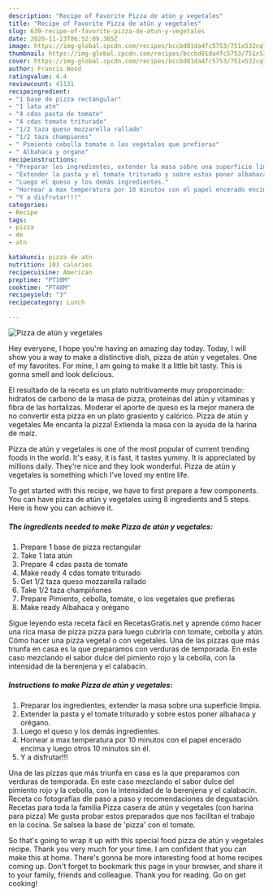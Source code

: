 ```yaml
---
description: "Recipe of Favorite Pizza de atún y vegetales"
title: "Recipe of Favorite Pizza de atún y vegetales"
slug: 639-recipe-of-favorite-pizza-de-atun-y-vegetales
date: 2020-11-23T06:52:09.365Z
image: https://img-global.cpcdn.com/recipes/bccbd81da4fc5753/751x532cq70/pizza-de-atun-y-vegetales-foto-principal.jpg
thumbnail: https://img-global.cpcdn.com/recipes/bccbd81da4fc5753/751x532cq70/pizza-de-atun-y-vegetales-foto-principal.jpg
cover: https://img-global.cpcdn.com/recipes/bccbd81da4fc5753/751x532cq70/pizza-de-atun-y-vegetales-foto-principal.jpg
author: Francis Wood
ratingvalue: 4.4
reviewcount: 41131
recipeingredient:
- "1 base de pizza rectangular"
- "1 lata atn"
- "4 cdas pasta de tomate"
- "4 cdas tomate triturado"
- "1/2 taza queso mozzarella rallado"
- "1/2 taza championes"
- " Pimiento cebolla tomate o los vegetales que prefieras"
- " Albahaca y organo"
recipeinstructions:
- "Preparar los ingredientes, extender la masa sobre una superficie limpia."
- "Extender la pasta y el tomate triturado y sobre estos poner albahaca y orégano."
- "Luego el queso y los demás ingredientes."
- "Hornear a max temperatura por 10 minutos con el papel encerado encima y luego otros 10 minutos sin él."
- "Y a disfrutar!!!"
categories:
- Recipe
tags:
- pizza
- de
- atn

katakunci: pizza de atn 
nutrition: 103 calories
recipecuisine: American
preptime: "PT10M"
cooktime: "PT48M"
recipeyield: "3"
recipecategory: Lunch

---
```



![Pizza de atún y vegetales](https://img-global.cpcdn.com/recipes/bccbd81da4fc5753/751x532cq70/pizza-de-atun-y-vegetales-foto-principal.jpg)

Hey everyone, I hope you're having an amazing day today. Today, I will show you a way to make a distinctive dish, pizza de atún y vegetales. One of my favorites. For mine, I am going to make it a little bit tasty. This is gonna smell and look delicious.

El resultado de la receta es un plato nutritivamente muy proporcinado: hidratos de carbono de la masa de pizza, proteínas del atún y vitaminas y fibra de las hortalizas. Moderar el aporte de queso es la mejor manera de no convertir esta pizza en un plato grasiento y calórico. Pizza de atún y vegetales Me encanta la pizza! Extienda la masa con la ayuda de la harina de maíz.

Pizza de atún y vegetales is one of the most popular of current trending foods in the world. It's easy, it is fast, it tastes yummy. It is appreciated by millions daily. They're nice and they look wonderful. Pizza de atún y vegetales is something which I've loved my entire life.


To get started with this recipe, we have to first prepare a few components. You can have pizza de atún y vegetales using 8 ingredients and 5 steps. Here is how you can achieve it.

<!--inarticleads1-->

##### The ingredients needed to make Pizza de atún y vegetales:

1. Prepare 1 base de pizza rectangular
1. Take 1 lata atún
1. Prepare 4 cdas pasta de tomate
1. Make ready 4 cdas tomate triturado
1. Get 1/2 taza queso mozzarella rallado
1. Take 1/2 taza champiñones
1. Prepare  Pimiento, cebolla, tomate, o los vegetales que prefieras
1. Make ready  Albahaca y orégano


Sigue leyendo esta receta fácil en RecetasGratis.net y aprende cómo hacer una rica masa de pizza pizza para luego cubrirla con tomate, cebolla y atún. Cómo hacer una pizza vegetal o con vegetales. Una de las pizzas que más triunfa en casa es la que preparamos con verduras de temporada. En este caso mezclando el sabor dulce del pimiento rojo y la cebolla, con la intensidad de la berenjena y el calabacín. 

<!--inarticleads2-->

##### Instructions to make Pizza de atún y vegetales:

1. Preparar los ingredientes, extender la masa sobre una superficie limpia.
1. Extender la pasta y el tomate triturado y sobre estos poner albahaca y orégano.
1. Luego el queso y los demás ingredientes.
1. Hornear a max temperatura por 10 minutos con el papel encerado encima y luego otros 10 minutos sin él.
1. Y a disfrutar!!!


Una de las pizzas que más triunfa en casa es la que preparamos con verduras de temporada. En este caso mezclando el sabor dulce del pimiento rojo y la cebolla, con la intensidad de la berenjena y el calabacín. Receta co fotografías dle paso a paso y recomendaciones de degustación. Recetas para toda la familia Pizza casera de atún y vegetales (con harina para pizza) Me gusta probar estos preparados que nos facilitan el trabajo en la cocina. Se salsea la base de &#39;pizza&#39; con el tomate. 

So that's going to wrap it up with this special food pizza de atún y vegetales recipe. Thank you very much for your time. I am confident that you can make this at home. There's gonna be more interesting food at home recipes coming up. Don't forget to bookmark this page in your browser, and share it to your family, friends and colleague. Thank you for reading. Go on get cooking!

